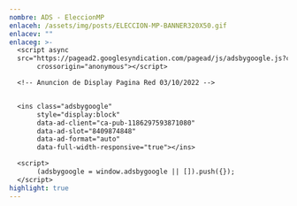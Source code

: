 ```yaml
---
nombre: ADS - EleccionMP
enlaceh: /assets/img/posts/ELECCION-MP-BANNER320X50.gif
enlacev: ""
enlaceg: >-
  <script async
  src="https://pagead2.googlesyndication.com/pagead/js/adsbygoogle.js?client=ca-pub-1186297593871080"
       crossorigin="anonymous"></script>

  <!-- Anuncion de Display Pagina Red 03/10/2022 -->


  <ins class="adsbygoogle"
       style="display:block"
       data-ad-client="ca-pub-1186297593871080"
       data-ad-slot="8409874848"
       data-ad-format="auto"
       data-full-width-responsive="true"></ins>

  <script>
       (adsbygoogle = window.adsbygoogle || []).push({});
  </script>
highlight: true
---
```

